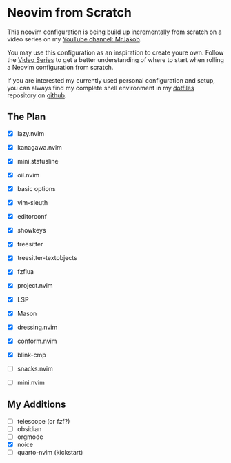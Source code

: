 # Neovim from Scratch 

This neovim configuration is being build up incrementally from scratch on a video series on my [YouTube channel: MrJakob](https://youtube.com/c/MrJakob).

You may use this configuration as an inspiration to create youre own. Follow the [Video Series]() to get a better understanding of where to start when rolling a Neovim configuration from scratch.

If you are interested my currently used personal configuration and setup, you can always find my complete shell environment in my [dotfiles](https://github.com/jakobwesthoff/dotfiles) repository on [github](https://github.com/jakobwesthoff).


## The Plan 

- [X] lazy.nvim
- [X] kanagawa.nvim
- [X] mini.statusline
- [X] oil.nvim
- [X] basic options
- [X] vim-sleuth
- [X] editorconf
- [X] showkeys
- [X] treesitter
- [X] treesitter-textobjects
- [X] fzflua
- [X] project.nvim
- [X] LSP
- [X] Mason
- [X] dressing.nvim
- [X] conform.nvim
- [X] blink-cmp
- [ ] snacks.nvim
- [ ] mini.nvim


## My Additions 

- [ ] telescope (or fzf?)
- [ ] obsidian
- [ ] orgmode
- [X] noice 
- [ ] quarto-nvim (kickstart)
